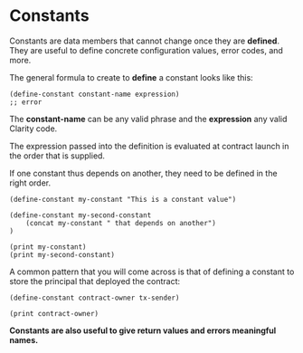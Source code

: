 # Constants

Constants are data members that cannot change once they are **defined**.
They are useful to define concrete configuration values, error codes, and more.

The general formula to create to **define** a constant looks like this:

```
(define-constant constant-name expression)
;; error
```

The **constant-name** can be any valid phrase and the **expression** any valid Clarity code.

The expression passed into the definition is evaluated at contract launch in the order that is supplied.

If one constant thus depends on another, they need to be defined in the right order.

```
(define-constant my-constant "This is a constant value")

(define-constant my-second-constant
	(concat my-constant " that depends on another")
)

(print my-constant)
(print my-second-constant)
```

A common pattern that you will come across is that of defining a constant to store the principal that deployed the contract:

```
(define-constant contract-owner tx-sender)

(print contract-owner)
```

**Constants are also useful to give return values and errors meaningful names.**
